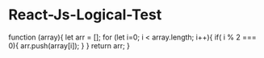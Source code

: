 # React-Js-Logical-Test 
function (array){
let arr = [];
for (let i=0; i < array.length; i++){
if( i % 2 === 0){
arr.push(array[i]);
}
}
return arr;
}
